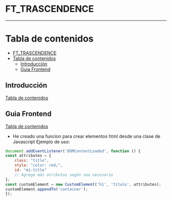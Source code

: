 # FT_TRASCENDENCE
--------------

[//]: # (version: 1.0)
[//]: # (author: Jose Carlos Limones)
[//]: # (date: 2023-11-17)



# Tabla de contenidos
- [FT\_TRASCENDENCE](#ft_trascendence)
- [Tabla de contenidos](#tabla-de-contenidos)
  - [Introducción](#introducción)
  - [Guia Frontend](#guia-frontend)

<div style="page-break-after: always;"></div>




## Introducción
[Tabla de contenidos](#tabla-de-contenidos)


## Guia Frontend
[Tabla de contenidos](#tabla-de-contenidos)
- He creado una funcion para crear elementos html desde una clase de Javascript
Ejemplo de uso:
```js
document.addEventListener('DOMContentLoaded', function () {
const attributes = {
    class: "title",
    style: "color: red;",
    id: "mi-title"
    // Agrega más atributos según sea necesario
};
const customElement = new CustomElement('h1', 'titulo', attributes);
customElement.appendTo('container');
});
```

